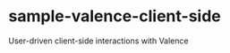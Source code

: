 sample-valence-client-side
==========================

User-driven client-side interactions with Valence
